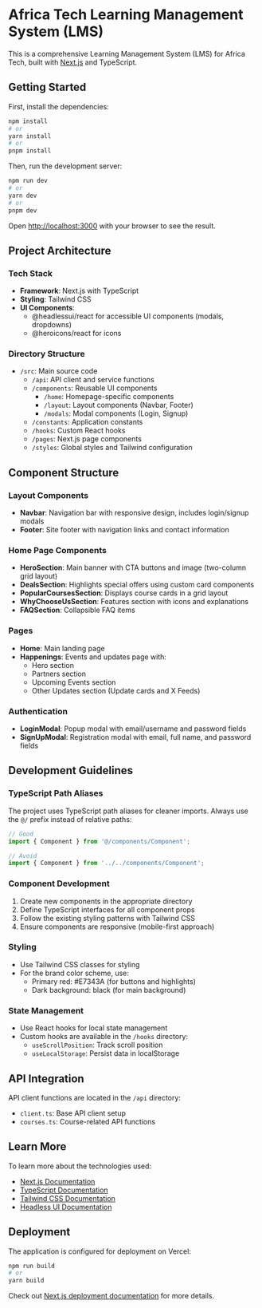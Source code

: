 # Africa Tech Learning Management System (LMS)

This is a comprehensive Learning Management System (LMS) for Africa Tech, built with [Next.js](https://nextjs.org) and TypeScript.

## Getting Started

First, install the dependencies:

```bash
npm install
# or
yarn install
# or
pnpm install
```

Then, run the development server:

```bash
npm run dev
# or
yarn dev
# or
pnpm dev
```

Open [http://localhost:3000](http://localhost:3000) with your browser to see the result.

## Project Architecture

### Tech Stack
- **Framework**: Next.js with TypeScript
- **Styling**: Tailwind CSS
- **UI Components**: 
  - @headlessui/react for accessible UI components (modals, dropdowns)
  - @heroicons/react for icons

### Directory Structure
- `/src`: Main source code
  - `/api`: API client and service functions
  - `/components`: Reusable UI components
    - `/home`: Homepage-specific components
    - `/layout`: Layout components (Navbar, Footer)
    - `/modals`: Modal components (Login, Signup)
  - `/constants`: Application constants
  - `/hooks`: Custom React hooks
  - `/pages`: Next.js page components
  - `/styles`: Global styles and Tailwind configuration

## Component Structure

### Layout Components
- **Navbar**: Navigation bar with responsive design, includes login/signup modals
- **Footer**: Site footer with navigation links and contact information

### Home Page Components
- **HeroSection**: Main banner with CTA buttons and image (two-column grid layout)
- **DealsSection**: Highlights special offers using custom card components
- **PopularCoursesSection**: Displays course cards in a grid layout
- **WhyChooseUsSection**: Features section with icons and explanations
- **FAQSection**: Collapsible FAQ items

### Pages
- **Home**: Main landing page
- **Happenings**: Events and updates page with:
  - Hero section
  - Partners section
  - Upcoming Events section
  - Other Updates section (Update cards and X Feeds)

### Authentication
- **LoginModal**: Popup modal with email/username and password fields
- **SignUpModal**: Registration modal with email, full name, and password fields

## Development Guidelines

### TypeScript Path Aliases
The project uses TypeScript path aliases for cleaner imports. Always use the `@/` prefix instead of relative paths:

```typescript
// Good
import { Component } from '@/components/Component';

// Avoid
import { Component } from '../../components/Component';
```

### Component Development
1. Create new components in the appropriate directory
2. Define TypeScript interfaces for all component props
3. Follow the existing styling patterns with Tailwind CSS
4. Ensure components are responsive (mobile-first approach)

### Styling
- Use Tailwind CSS classes for styling
- For the brand color scheme, use:
  - Primary red: #E7343A (for buttons and highlights)
  - Dark background: black (for main background)

### State Management
- Use React hooks for local state management
- Custom hooks are available in the `/hooks` directory:
  - `useScrollPosition`: Track scroll position
  - `useLocalStorage`: Persist data in localStorage

## API Integration
API client functions are located in the `/api` directory:
- `client.ts`: Base API client setup
- `courses.ts`: Course-related API functions

## Learn More

To learn more about the technologies used:

- [Next.js Documentation](https://nextjs.org/docs)
- [TypeScript Documentation](https://www.typescriptlang.org/docs/)
- [Tailwind CSS Documentation](https://tailwindcss.com/docs)
- [Headless UI Documentation](https://headlessui.com/)

## Deployment

The application is configured for deployment on Vercel:

```bash
npm run build
# or
yarn build
```

Check out [Next.js deployment documentation](https://nextjs.org/docs/app/building-your-application/deploying) for more details.
##
